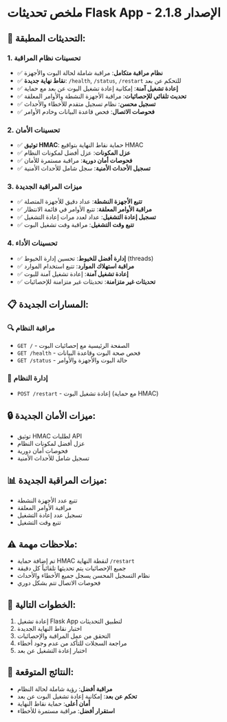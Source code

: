 # ملخص تحديثات Flask App - الإصدار 2.1.8

## 🔧 التحديثات المطبقة:

### 1. تحسينات نظام المراقبة
- ✅ **نظام مراقبة متكامل**: مراقبة شاملة لحالة البوت والأجهزة
- ✅ **نقاط نهاية جديدة**: `/health`, `/status`, `/restart` للتحكم عن بعد
- ✅ **إعادة تشغيل آمنة**: إمكانية إعادة تشغيل البوت عن بعد مع حماية
- ✅ **تحديث تلقائي للإحصائيات**: مراقبة الأجهزة النشطة والأوامر المعلقة
- ✅ **تسجيل محسن**: نظام تسجيل متقدم للأخطاء والأحداث
- ✅ **فحوصات الاتصال**: فحص قاعدة البيانات وخادم الأوامر

### 2. تحسينات الأمان
- ✅ **توثيق HMAC**: حماية نقاط النهاية بتواقيع HMAC
- ✅ **عزل المكونات**: عزل أفضل لمكونات النظام
- ✅ **فحوصات أمان دورية**: مراقبة مستمرة للأمان
- ✅ **تسجيل الأحداث الأمنية**: سجل شامل للأحداث الأمنية

### 3. ميزات المراقبة الجديدة
- ✅ **تتبع الأجهزة النشطة**: عداد دقيق للأجهزة المتصلة
- ✅ **مراقبة الأوامر المعلقة**: تتبع الأوامر في قائمة الانتظار
- ✅ **تسجيل إعادة التشغيل**: عداد لعدد مرات إعادة التشغيل
- ✅ **تتبع وقت التشغيل**: مراقبة وقت تشغيل البوت

### 4. تحسينات الأداء
- ✅ **إدارة أفضل للخيوط**: تحسين إدارة الخيوط (threads)
- ✅ **مراقبة استهلاك الموارد**: تتبع استخدام الموارد
- ✅ **إعادة تشغيل آمنة**: إعادة تشغيل آمنة للبوت
- ✅ **تحديثات غير متزامنة**: تحديثات غير متزامنة للإحصائيات

## 📋 المسارات الجديدة:

### 🔍 مراقبة النظام
- `GET /` - الصفحة الرئيسية مع إحصائيات البوت
- `GET /health` - فحص صحة البوت وقاعدة البيانات
- `GET /status` - حالة البوت والأجهزة والأوامر

### 🔧 إدارة النظام
- `POST /restart` - إعادة تشغيل البوت (مع حماية HMAC)

## 🔒 ميزات الأمان الجديدة:
- توثيق HMAC لطلبات API
- عزل أفضل لمكونات النظام
- فحوصات أمان دورية
- تسجيل شامل للأحداث الأمنية

## 📊 ميزات المراقبة الجديدة:
- تتبع عدد الأجهزة النشطة
- مراقبة الأوامر المعلقة
- تسجيل عدد إعادة التشغيل
- تتبع وقت التشغيل

## ⚠️ ملاحظات مهمة:
- تم إضافة حماية HMAC لنقطة النهاية `/restart`
- جميع الإحصائيات يتم تحديثها تلقائياً كل دقيقة
- نظام التسجيل المحسن يسجل جميع الأخطاء والأحداث
- فحوصات الاتصال تتم بشكل دوري

## 🚀 الخطوات التالية:
1. إعادة تشغيل Flask App لتطبيق التحديثات
2. اختبار نقاط النهاية الجديدة
3. التحقق من عمل المراقبة والإحصائيات
4. مراجعة السجلات للتأكد من عدم وجود أخطاء
5. اختبار إعادة التشغيل عن بعد

## 🎯 النتائج المتوقعة:
- **مراقبة أفضل**: رؤية شاملة لحالة النظام
- **تحكم عن بعد**: إمكانية إعادة تشغيل البوت عن بعد
- **أمان أعلى**: حماية نقاط النهاية
- **استقرار أفضل**: مراقبة مستمرة للأخطاء